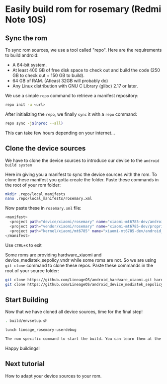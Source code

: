 # Easily build rom for rosemary (Redmi Note 10S)

Sync the rom
---------------
To sync rom sources, we use a tool called "repo". Here are the requirements to build android:
- A 64-bit system.
- At least 400 GB of free disk space to check out and build the code (250 GB to check out + 150 GB to build).
- 64 GB of RAM. (Atleast 32GB will probably do)
- Any Linux distribution with GNU C Library (glibc) 2.17 or later.

We use a simple ``repo`` command to retrieve a manifest repository:
```bash
repo init -u <url>
```


After initializing the ``repo``, we finally ``sync`` it with a ``repo`` command:
```bash
repo sync -j$(nproc --all)
```
This can take few hours depending on your internet...

Clone the device sources
---------------
We have to clone the device sources to introduce our device to the ``android build system``


Here im giving you a manifest to sync the device sources with the rom.
To clone these manifest you gotta create the folder. Paste these commands in the root of your rom folder:
```bash
mkdir .repo/local_manifests
nano .repo/local_manifests/rosemary.xml
```

Now paste these in ``rosemary.xml`` file:
```bash
<manifest>
  <project path="device/xiaomi/rosemary" name="xiaomi-mt6785-dev/android_device_xiaomi_rosemary" remote="github" revision="lineage-21" />
  <project path="vendor/xiaomi/rosemary" name="xiaomi-mt6785-dev/proprietary_vendor_xiaomi_rosemary" remote="github" revision="lineage-21" />
  <project path="kernel/xiaomi/mt6785" name="xiaomi-mt6785-dev/android_kernel_xiaomi_mt6785" remote="github" revision="lineage-21" />
</manifest>
```
Use ```CTRL+X``` to exit


Some roms are providing hardware_xiaomi and device_mediatek_sepolicy_vndr while some roms are not. So we are using ``git clone`` command to clone these repos. Paste these commands in the root of your source folder:
```bash
git clone https://github.com/LineageOS/android_hardware_xiaomi.git hardware/xiaomi -b lineage-21 --depth=1
git clone https://github.com/LineageOS/android_device_mediatek_sepolicy_vndr.git device/mediatek/sepolicy_vndr -b lineage-21 --depth=1
```

Start Building
---------------
Now that we have cloned all device sources, time for the final step!
```bash
. build/envsetup.sh
```
```bash
lunch lineage_rosemary-userdebug
```
```bash
The rom specific command to start the build. You can learn them at the manifest repo of your rom
```
Happy buildings!

Next tutorial
--------------
How to adapt your device sources to your rom.
